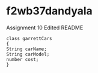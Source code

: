 # f2wb37dandyala
Assignment 10
Edited README

```
class garrettCars
{
String carName;
String carModel;
number cost;
}
```
